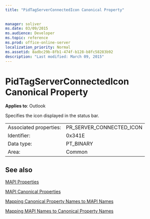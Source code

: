 ```yaml
---
title: "PidTagServerConnectedIcon Canonical Property"
 
 
manager: soliver
ms.date: 03/09/2015
ms.audience: Developer
ms.topic: reference
ms.prod: office-online-server
localization_priority: Normal
ms.assetid: 8adbc29b-8fb1-474f-b128-b8fc58283b92
description: "Last modified: March 09, 2015"
---
```


# PidTagServerConnectedIcon Canonical Property

  
  
**Applies to**: Outlook 
  
Specifies the icon displayed in the status bar.
  
|||
|:-----|:-----|
|Associated properties:  <br/> |PR_SERVER_CONNECTED_ICON  <br/> |
|Identifier:  <br/> |0x341E  <br/> |
|Data type:  <br/> |PT_BINARY  <br/> |
|Area:  <br/> |Common  <br/> |
   
## See also



[MAPI Properties](mapi-properties.md)
  
[MAPI Canonical Properties](mapi-canonical-properties.md)
  
[Mapping Canonical Property Names to MAPI Names](mapping-canonical-property-names-to-mapi-names.md)
  
[Mapping MAPI Names to Canonical Property Names](mapping-mapi-names-to-canonical-property-names.md)

